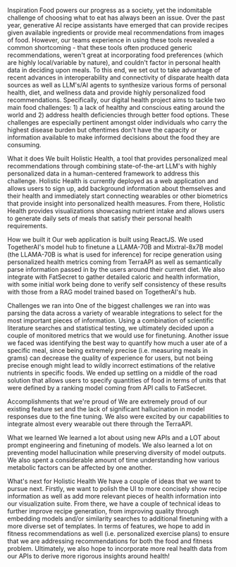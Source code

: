 Inspiration
Food powers our progress as a society, yet the indomitable challenge of choosing what to eat has always been an issue. Over the past year, generative AI recipe assistants have emerged that can provide recipes given available ingredients or provide meal recommendations from images of food. However, our teams experience in using these tools revealed a common shortcoming - that these tools often produced generic recommendations, weren't great at incorporating food preferences (which are highly local/variable by nature), and couldn't factor in personal health data in deciding upon meals. To this end, we set out to take advantage of recent advances in interoperability and connectivity of disparate health data sources as well as LLM's/AI agents to synthesize various forms of personal health, diet, and wellness data and provide highly personalized food recommendations. Specifically, our digital health project aims to tackle two main food challenges: 1) a lack of healthy and conscious eating around the world and 2) address health deficiencies through better food options. These challenges are especially pertinent amongst older individuals who carry the highest disease burden but oftentimes don't have the capacity or information available to make informed decisions about the food they are consuming.

What it does
We built Holistic Health, a tool that provides personalized meal recommendations through combining state-of-the-art LLM's with highly personalized data in a human-centered framework to address this challenge. Holistic Health is currently deployed as a web application and allows users to sign up, add background information about themselves and their health and immediately start connecting wearables or other biometrics that provide insight into personalized health measures. From there, Holistic Health provides visualizations showcasing nutrient intake and allows users to generate daily sets of meals that satisfy their personal health requirements.

How we built it
Our web application is built using ReactJS. We used TogetherAI's model hub to finetune a LLAMA-70B and Mixtral-8x7B model (the LLAMA-70B is what is used for inference) for recipe generation using personalized health metrics coming from TerraAPI as well as semantically parse information passed in by the users around their current diet. We also integrate with FatSecret to gather detailed caloric and health information, with some initial work being done to verify self consistency of these results with those from a RAG model trained based on TogetherAI's hub.

Challenges we ran into
One of the biggest challenges we ran into was parsing the data across a variety of wearable integrations to select for the most important pieces of information. Using a combination of scientific literature searches and statistical testing, we ultimately decided upon a couple of monitored metrics that we would use for finetuning. Another issue we faced was identifying the best way to quantify how much a user ate of a specific meal, since being extremely precise (i.e. measuring meals in grams) can decrease the quality of experience for users, but not being precise enough might lead to wildly incorrect estimations of the relative nutrients in specific foods. We ended up settling on a middle of the road solution that allows users to specify quantities of food in terms of units that were defined by a ranking model coming from API calls to FatSecret.

Accomplishments that we're proud of
 We are extremely proud of our existing feature set and the lack of significant hallucination in model responses due to the fine tuning. We also were excited by our capabilities to integrate almost every wearable out there through the TerraAPI.

What we learned
We learned a lot about using new APIs and a LOT about prompt engineering and finetuning of models. We also learned a lot on preventing model hallucination while preserving diversity of model outputs. We also spent a considerable amount of time understanding how various metabolic factors can be affected by one another.

What's next for Holistic Health
We have a couple of ideas that we want to pursue next. Firstly, we want to polish the UI to more concisely show recipe information as well as add more relevant pieces of health information into our visualization suite. From there, we have a couple of technical ideas to further improve recipe generation, from improving quality through embedding models and/or similarity searches to additional finetuning with a more diverse set of templates. In terms of features, we hope to add in fitness recommendations as well (i.e. personalized exercise plans) to ensure that we are addressing recommendations for both the food and fitness problem. Ultimately, we also hope to incorporate more real health data from our APIs to derive more rigorous insights around health!
